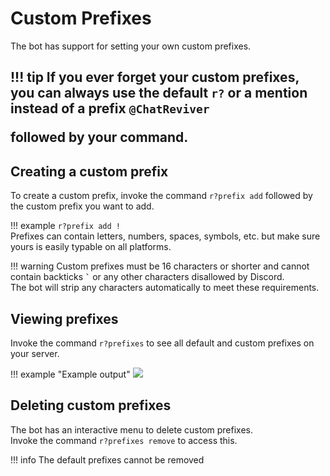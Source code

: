 <style>
.container { cursor: pointer; }

.full { display: none; }
.container:hover .short { display: none; }
.container:hover .full { display: inline; }
</style>

# Custom Prefixes
The bot has support for setting your own custom prefixes.

!!! tip
    If you ever forget your custom prefixes, you can always use the default `r?`
    or a mention instead of a prefix
    <span class="container">
       <code><a class="short">@ChatReviver</a>
       <a class="full" onclick="navigator.clipboard.writeText(this.textContent)">@ChatReviver#0198</a>
    </span></code>followed by your command.
---

## Creating a custom prefix
To create a custom prefix, invoke the command `r?prefix add` followed by the custom prefix you want to add.

!!! example
    `r?prefix add !`  
    Prefixes can contain letters, numbers, spaces, symbols, etc. but make sure yours is easily typable on all platforms.  

!!! warning
    Custom prefixes must be 16 characters or shorter and cannot contain backticks **`` ` ``**
    or any other characters disallowed by Discord.  
    The bot will strip any characters automatically to meet these requirements.

## Viewing prefixes
Invoke the command `r?prefixes` to see all default and custom prefixes on your server.

!!! example "Example output"
    ![](/images/logo.png)
    
## Deleting custom prefixes
The bot has an interactive menu to delete custom prefixes.  
Invoke the command `r?prefixes remove` to access this.

!!! info
    The default prefixes cannot be removed
